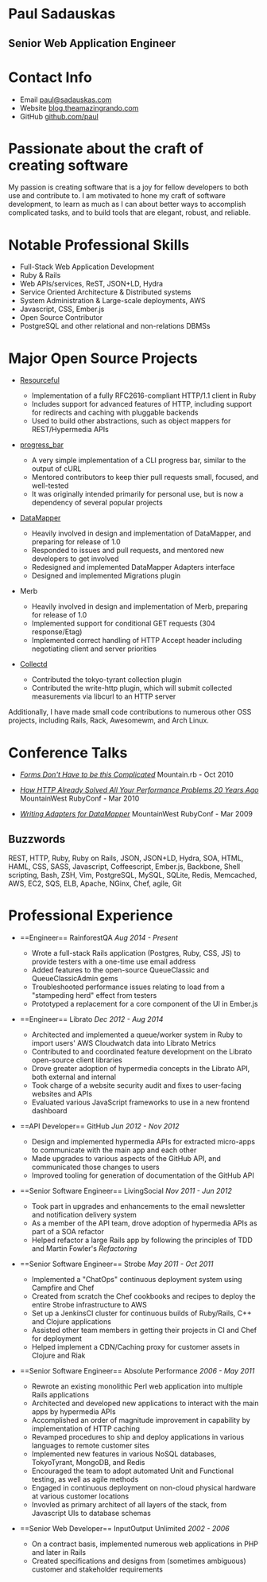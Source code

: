 # Paul Sadauskas
## Senior Web Application Engineer

# Contact Info

 * Email   [paul@sadauskas.com][email]
 * Website [blog.theamazingrando.com][blog]
 * GitHub  [github.com/paul][github]

# Passionate about the craft of creating software

My passion is creating software that is a joy for fellow developers to both use and contribute to.  I am motivated to
hone my craft of software development, to learn as much as I can about better ways to accomplish complicated tasks, and
to build tools that are elegant, robust, and reliable.

# Notable Professional Skills

 * Full-Stack Web Application Development
 * Ruby & Rails
 * Web APIs/services, ReST, JSON+LD, Hydra
 * Service Oriented Architecture & Distributed systems
 * System Administration & Large-scale deployments, AWS
 * Javascript, CSS, Ember.js
 * Open Source Contributor
 * PostgreSQL and other relational and non-relations DBMSs

# Major Open Source Projects

 * [Resourceful][resourceful]
   * Implementation of a fully RFC2616-compliant HTTP/1.1 client in Ruby
   * Includes support for advanced features of HTTP, including support for redirects and caching with pluggable backends
   * Used to build other abstractions, such as object mappers for REST/Hypermedia APIs

 * [progress_bar][progress_bar]
   * A very simple implementation of a CLI progress bar, similar to the output of cURL
   * Mentored contributors to keep thier pull requests small, focused, and well-tested
   * It was originally intended primarily for personal use, but is now a dependency of several popular projects

 * [DataMapper][data_mapper]
   * Heavily involved in design and implementation of DataMapper, and preparing for release of 1.0
   * Responded to issues and pull requests, and mentored new developers to get involved
   * Redesigned and implemented DataMapper Adapters interface
   * Designed and implemented Migrations plugin

 * Merb
   * Heavily involved in design and implementation of Merb, preparing for release of 1.0
   * Implemented support for conditional GET requests (304 response/Etag)
   * Implemented correct handling of HTTP Accept header including negotiating
     client and server priorities

 * [Collectd][collectd]
   * Contributed the tokyo-tyrant collection plugin
   * Contributed the write-http plugin, which will submit collected measurements via libcurl to an HTTP server

Additionally, I have made small code contributions to numerous other OSS projects, including Rails, Rack, Awesomewm, and Arch Linux.

# Conference Talks

 * [*Forms Don't Have to be this Complicated*][talk-forms]
   Mountain.rb - Oct 2010

 * [*How HTTP Already Solved All Your Performance Problems 20 Years Ago*][talk-http]
   MountainWest RubyConf - Mar 2010

 * [*Writing Adapters for DataMapper*][talk-datamapper]
   MountainWest RubyConf - Mar 2009


## Buzzwords

REST, HTTP, Ruby, Ruby on Rails, JSON, JSON+LD, Hydra, SOA, HTML, HAML, CSS, SASS, Javascript, Coffeescript, Ember.js, Backbone, Shell scripting, Bash, ZSH, Vim, PostgreSQL, MySQL, SQLite, Redis, Memcached, AWS, EC2, SQS, ELB, Apache, NGinx, Chef, agile, Git

# Professional Experience

 * ==Engineer==
   RainforestQA
   *Aug 2014 - Present*
   * Wrote a full-stack Rails application (Postgres, Ruby, CSS, JS) to provide testers with a one-time use email address
   * Added features to the open-source QueueClassic and QueueClassicAdmin gems
   * Troubleshooted performance issues relating to load from a "stampeding herd" effect from testers
   * Prototyped a replacement for a core component of the UI in Ember.js

 * ==Engineer==
   Librato
   *Dec 2012 - Aug 2014*
   * Architected and implemented a queue/worker system in Ruby to import users' AWS Cloudwatch data into Librato Metrics
   * Contributed to and coordinated feature development on the Librato open-source client libraries
   * Drove greater adoption of hypermedia concepts in the Librato API, both external and internal
   * Took charge of a website security audit and fixes to user-facing websites and APIs
   * Evaluated various JavaScript frameworks to use in a new frontend dashboard

 * ==API Developer==
   GitHub
   *Jun 2012 - Nov 2012*
   * Design and implemented hypermedia APIs for extracted micro-apps to communicate with the main app and each other
   * Made upgrades to various aspects of the GitHub API, and communicated those changes to users
   * Improved tooling for generation of documentation of the GitHub API

 * ==Senior Software Engineer==
   LivingSocial
   *Nov 2011 - Jun 2012*
   * Took part in upgrades and enhancements to the email newsletter and notification delivery system
   * As a member of the API team, drove adoption of hypermedia APIs as part of a SOA refactor
   * Helped refactor a large Rails app by following the principles of TDD and Martin Fowler's *Refactoring*

 * ==Senior Software Engineer==
   Strobe
   *May 2011 - Oct 2011*
   * Implemented a "ChatOps" continuous deployment system using Campfire and Chef
   * Created from scratch the Chef cookbooks and recipes to deploy the entire Strobe infrastructure to AWS
   * Set up a JenkinsCI cluster for continuous builds of Ruby/Rails, C++ and Clojure applications
   * Assisted other team members in getting their projects in CI and Chef for deployment
   * Helped implement a CDN/Caching proxy for customer assets in Clojure and Riak

 * ==Senior Software Engineer==
   Absolute Performance
   *2006 - May 2011*
   * Rewrote an existing monolithic Perl web application into multiple Rails applications
   * Architected and developed new applications to interact with the main apps by hypermedia APIs
   * Accomplished an order of magnitude improvement in capability by implementation of HTTP caching
   * Revamped procedures to ship and deploy applications in various languages to remote customer sites
   * Implemented new features in various NoSQL databases, TokyoTyrant, MongoDB, and Redis
   * Encouraged the team to adopt automated Unit and Functional testing, as well as agile methods
   * Engaged in continuous deployment on non-cloud physical hardware at various customer locations
   * Invovled as primary architect of all layers of the stack, from Javascript UIs to database schemas

 * ==Senior Web Developer==
   InputOutput Unlimited
   *2002 - 2006*
   * On a contract basis, implemented numerous web applications in PHP and later in Rails
   * Created specifications and designs from (sometimes ambiguous) customer and stakeholder requirements


[email]:           mailto:paul@sadauskas.com
[resume]:          http://resume.sadauskas.com
[blog]:            http://blog.theamazingrando.com
[github]:          https://github.com/paul
[resourceful]:     https://github.com/paul/resourceful
[progress_bar]:    https://github.com/paul/progress_bar
[data_mapper]:     http://datamapper.org
[collectd]:        https://collectd.org/wiki/index.php/Plugin:Write_HTTP
[talk-forms]:      http://confreaks.com/videos/422-mountainrb2010-forms-don-t-have-to-be-this-complicated
[talk-http]:       http://confreaks.com/videos/6-mwrc2010-how-http-already-solved-all-your-performance-problems-10-years-ago
[talk-datamapper]: http://confreaks.com/videos/74-mwrc2009-writing-adapters-for-datamapper





